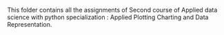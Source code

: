 This folder contains all the assignments of Second course of Applied data science with python specialization : Applied Plotting Charting and Data Representation. 

